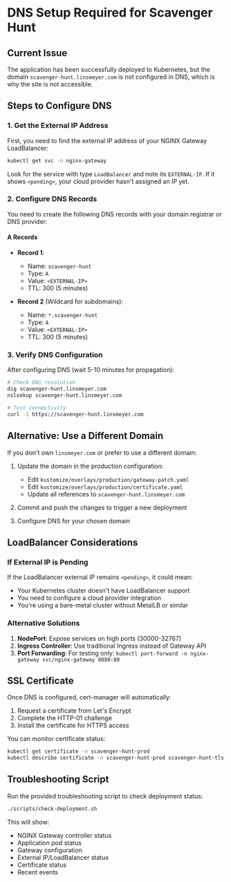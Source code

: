 # DNS Setup Required for Scavenger Hunt

## Current Issue
The application has been successfully deployed to Kubernetes, but the domain `scavenger-hunt.linsmeyer.com` is not configured in DNS, which is why the site is not accessible.

## Steps to Configure DNS

### 1. Get the External IP Address
First, you need to find the external IP address of your NGINX Gateway LoadBalancer:

```bash
kubectl get svc -n nginx-gateway
```

Look for the service with type `LoadBalancer` and note its `EXTERNAL-IP`. If it shows `<pending>`, your cloud provider hasn't assigned an IP yet.

### 2. Configure DNS Records
You need to create the following DNS records with your domain registrar or DNS provider:

#### A Records
- **Record 1**: 
  - Name: `scavenger-hunt`
  - Type: `A`
  - Value: `<EXTERNAL-IP>`
  - TTL: 300 (5 minutes)

- **Record 2** (Wildcard for subdomains):
  - Name: `*.scavenger-hunt`
  - Type: `A`
  - Value: `<EXTERNAL-IP>`
  - TTL: 300 (5 minutes)

### 3. Verify DNS Configuration
After configuring DNS (wait 5-10 minutes for propagation):

```bash
# Check DNS resolution
dig scavenger-hunt.linsmeyer.com
nslookup scavenger-hunt.linsmeyer.com

# Test connectivity
curl -I https://scavenger-hunt.linsmeyer.com
```

## Alternative: Use a Different Domain

If you don't own `linsmeyer.com` or prefer to use a different domain:

1. Update the domain in the production configuration:
   - Edit `kustomize/overlays/production/gateway-patch.yaml`
   - Edit `kustomize/overlays/production/certificate.yaml`
   - Update all references to `scavenger-hunt.linsmeyer.com`

2. Commit and push the changes to trigger a new deployment

3. Configure DNS for your chosen domain

## LoadBalancer Considerations

### If External IP is Pending
If the LoadBalancer external IP remains `<pending>`, it could mean:
- Your Kubernetes cluster doesn't have LoadBalancer support
- You need to configure a cloud provider integration
- You're using a bare-metal cluster without MetalLB or similar

### Alternative Solutions
1. **NodePort**: Expose services on high ports (30000-32767)
2. **Ingress Controller**: Use traditional Ingress instead of Gateway API
3. **Port Forwarding**: For testing only: `kubectl port-forward -n nginx-gateway svc/nginx-gateway 8080:80`

## SSL Certificate

Once DNS is configured, cert-manager will automatically:
1. Request a certificate from Let's Encrypt
2. Complete the HTTP-01 challenge
3. Install the certificate for HTTPS access

You can monitor certificate status:
```bash
kubectl get certificate -n scavenger-hunt-prod
kubectl describe certificate -n scavenger-hunt-prod scavenger-hunt-tls
```

## Troubleshooting Script

Run the provided troubleshooting script to check deployment status:
```bash
./scripts/check-deployment.sh
```

This will show:
- NGINX Gateway controller status
- Application pod status
- Gateway configuration
- External IP/LoadBalancer status
- Certificate status
- Recent events